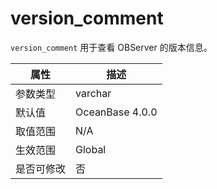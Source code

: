 # version_comment

`version_comment` 用于查看 OBServer 的版本信息。

| **属性** |     **描述**      |
|--------|-----------------|
| 参数类型   | varchar         |
| 默认值    | OceanBase 4.0.0 |
| 取值范围   | N/A             |
| 生效范围   | Global          |
| 是否可修改  | 否               |
